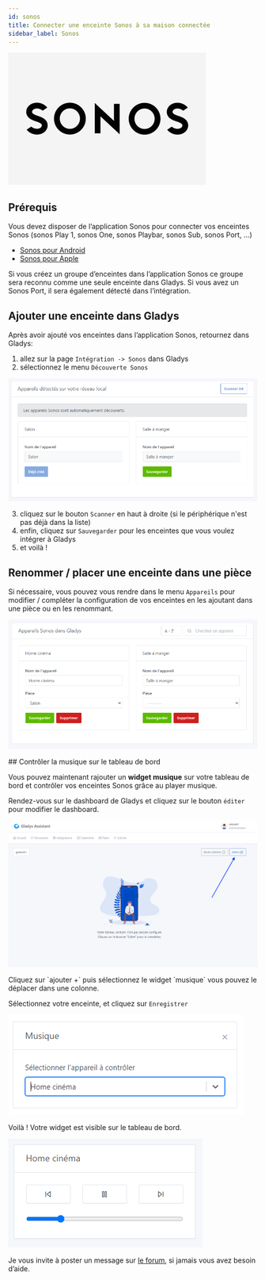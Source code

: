 ```yaml
---
id: sonos
title: Connecter une enceinte Sonos à sa maison connectée
sidebar_label: Sonos
---
```

<div style={{ display: 'flex', justifyContent: 'center'}}>

![cover](../../../../../static/img/docs/cover/sonos.jpg)
</div>

## Prérequis

Vous devez disposer de l’application Sonos pour connecter vos enceintes Sonos (sonos Play 1, sonos One, sonos Playbar, sonos Sub, sonos Port, …)

- [Sonos pour Android](https://play.google.com/store/apps/details?id=com.sonos.acr2&hl=fr&gl=US)
- [Sonos pour Apple](https://apps.apple.com/fr/app/sonos/id1488977981)

Si vous créez un groupe d’enceintes dans l’application Sonos ce groupe sera reconnu comme une seule enceinte dans Gladys. Si vous avez un Sonos Port, il sera également détecté dans l’intégration.

## Ajouter une enceinte dans Gladys

Après avoir ajouté vos enceintes dans l’application Sonos, retournez dans Gladys:

1. allez sur la page `Intégration -> Sonos` dans Gladys
2. sélectionnez le menu `Découverte Sonos`

<div style={{ display: 'flex', justifyContent: 'center'}}>

   ![Découverte Sonos](../../../../../static/img/docs/fr/configuration/sonos/sonos_discovery.png)
</div>

3. cliquez sur le bouton `Scanner` en haut à droite (si le périphérique n'est pas déjà dans la liste)
4. enfin, cliquez sur `Sauvegarder` pour les enceintes que vous voulez intégrer à Gladys
5. et voilà !

## Renommer / placer une enceinte dans une pièce

Si nécessaire, vous pouvez vous rendre dans le menu `Appareils` pour modifier / compléter la configuration de vos enceintes en les ajoutant dans une pièce ou en les renommant.

<div style={{ display: 'flex', justifyContent: 'center'}}>

![Appareils Sonos](../../../../../static/img/docs/fr/configuration/sonos/add_sonos_speaker.png)
</div>
## Contrôler la musique sur le tableau de bord

Vous pouvez maintenant rajouter un **widget musique** sur votre tableau de bord et contrôler vos enceintes Sonos grâce au player musique.

Rendez-vous sur le dashboard de Gladys et cliquez sur le bouton `éditer` pour modifier le dashboard.

<div style={{ display: 'flex', justifyContent: 'center',}}>

![Edition dashboard Gladys](../../../../../static/img/docs/fr/configuration/sonos/edit_dashboard.png)
</div>
Cliquez sur `ajouter +` puis sélectionnez le widget `musique` vous pouvez le déplacer dans une colonne.

Sélectionnez votre enceinte, et cliquez sur `Enregistrer`

<div style={{ display: 'flex', justifyContent: 'center'}}>

![Edition Widget musique](../../../../../static/img/docs/fr/configuration/sonos/edit_music_widget.png)
</div>
Voilà ! Votre widget est visible sur le tableau de bord.


<div style={{ display: 'flex', justifyContent: 'center'}}>

![Widget musique Gladys](../../../../../static/img/docs/fr/configuration/sonos/music_widget.png)
</div>

Je vous invite à poster un message sur [le forum](https://community.gladysassistant.com/), si jamais vous avez besoin d’aide.
